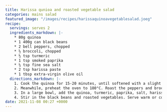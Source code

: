 ```yaml
---
title: Harissa qunioa and roasted vegetable salad
categories: mains salad
featured_image: "/images/recipes/harissaquinoavegetablesalad.joeg"
recipe:
  servings: serves 2
  ingredients_markdown: |-
    * 80g quinoa
    * 1 400g can black beans
    * 2 bell peppers, chopped
    * ½ broccoli, chopped
    * ½ tsp turmeric
    * 1 tsp smoked paprika
    * ¼ tsp fine sea salt
    * 2 tsp harissa paste
    * 1 tbsp extra-virgin olive oil
  directions_markdown: |-
    1. Cook the quinoa for 15-20 minutes, until softened with a slight crunch.
    2. Meanwhile, preheat the oven to 180°C. Roast the peppers and broccoli for 10-15 mins.
    3. In a large bowl, add the quinoa, turmeric, paprika, salt, harissa paste and olive oil, and mix well.
    4. Stir in the black beans and roasted vegetables. Serve warm or cold.
date: 2021-11-08 00:27 +0000
---
```

